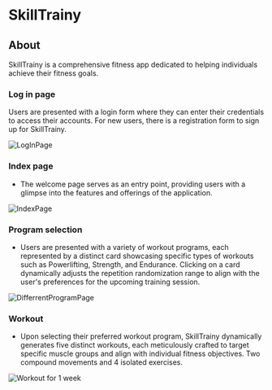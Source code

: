 # SkillTrainy
## About

SkillTrainy is a comprehensive fitness app dedicated to helping individuals achieve their fitness goals.

### Log in page

Users are presented with a login form where they can enter their credentials to access their accounts. For new users, there is a registration form to sign up for SkillTrainy.

![LogInPage](Pictures/LogInPage.JPG)

### Index page

* The welcome page serves as an entry point, providing users with a glimpse into the features and offerings of the application.
  
![IndexPage](Pictures/IndexPage.JPG)

### Program selection

* Users are presented with a variety of workout programs, each represented by a distinct card showcasing specific types of workouts such as Powerlifting, Strength, and Endurance. Clicking on a card dynamically adjusts the repetition randomization range to align with the user's preferences for the upcoming training session.

![DifferrentProgramPage](pictures/CardPage.JPG)

### Workout

* Upon selecting their preferred workout program, SkillTrainy dynamically generates five distinct workouts, each meticulously crafted to target specific muscle groups and align with individual fitness objectives. Two compound movements and 4 isolated exercises.

![Workout for 1 week](pictures/WorkoutPage.JPG)

